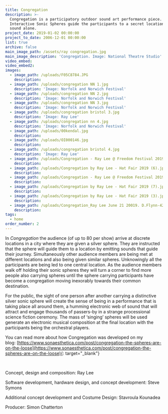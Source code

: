 ```yaml
---
title: Congregation
description: >-
  Congregation is a participatory outdoor sound art performance piece.
  Interactive Sonic Spheres guide the participants to a secret location by using
  sound alone.
project_date: 2019-01-02 00:00:00
project_to_date: 2006-12-01 00:00:00
list: true
archive: false
main_image_path: /assets/ray congregation.jpg
main_image_description: 'Congregation. Image: National Theatre Studio'
video_embed:
video_embed2:
images:
  - image_path: /uploads/F05C8784.JPG
    description:
  - image_path: /uploads/congregation NN 1.jpg
    description: 'Image: Norfolk and Norwich Festival'
  - image_path: /uploads/congregation NN 2.jpg
    description: 'Image: Norfolk and Norwich Festival'
  - image_path: /uploads/congregation NN 3.jpg
    description: 'Image: Norfolk and Norwich Festival'
  - image_path: /uploads/congregation bristol 3.jpg
    description: 'Image: Ray Lee'
  - image_path: /uploads/congregation nn 4.jpg
    description: 'Image: Norfolk and Norwich Festival'
  - image_path: /uploads/00kendal.jpg
    description:
  - image_path: /uploads/OI000146.jpg
    description:
  - image_path: /uploads/congregation bristol 4.jpg
    description: 'Image: Ray Lee'
  - image_path: /uploads/Congregation - Ray Lee @ Freedom Festival 2019 (3).jpg
    description:
  - image_path: /uploads/Congregation by Ray Lee - Hat Fair 2019 (6).jpg
    description:
  - image_path: /uploads/Congregation - Ray Lee @ Freedom Festival 2019 (1).jpg
    description:
  - image_path: /uploads/Congregation by Ray Lee - Hat Fair 2019 (7).jpg
    description:
  - image_path: /uploads/Congregation by Ray Lee - Hat Fair 2019 (3).jpg
    description:
  - image_path: /uploads/Congregation_Ray Lee June 21 20019. D.Flynn-4200.jpg
    description:
tags:
  - home
order_number: 2
---
```


In *Congregation* the audience (of up to 80 per show) arrive at discrete locations in a city where they are given a silver sphere. They are instructed that the sphere will guide them to a location by emitting sounds that guide their journey. Simultaneously other audience members are being met at different locations and also being given similar spheres. Unknowingly all the participants are being led to one central location. As the audience members walk off holding their sonic spheres they will turn a corner to find more people also carrying spheres until the sphere carrying participants have become a congregation moving inexorably towards their common destination.

For the public, the sight of one person after another carrying a distinctive silver sonic sphere will create the sense of being in a performance that is taking place all around them, a humming electronic web of sound that will attract and engage thousands of passers-by in a strange processional science fiction ceremony. The mass of ‘singing’ spheres will be used generate an electronic musical composition at the final location with the participants being the orchestral players.

You can read more about how Congregation was developed on my blog:&nbsp;[https://www.sonaesthetica.com/post/congregation-the-spheres-are-on-the-loose](https://www.sonaesthetica.com/post/congregation-the-spheres-are-on-the-loose){: target="_blank"}

&nbsp;

Concept, design and composition: Ray Lee

Software development, hardware design, and concept development: Steve Symons

Additional concept development and Costume Design: Stavroula Kounadea

Producer: Simon Chatterton